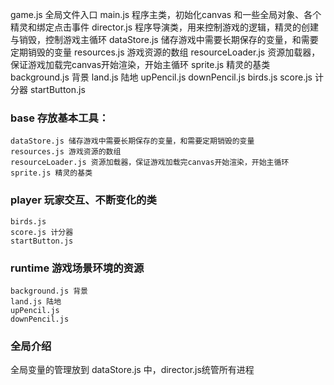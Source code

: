 game.js 全局文件入口
main.js 程序主类，初始化canvas 和一些全局对象、各个精灵和绑定点击事件
director.js 程序导演类，用来控制游戏的逻辑，精灵的创建与销毁，控制游戏主循环
dataStore.js 储存游戏中需要长期保存的变量，和需要定期销毁的变量
resources.js 游戏资源的数组
resourceLoader.js 资源加载器，保证游戏加载完canvas开始渲染，开始主循环
sprite.js 精灵的基类
background.js 背景
land.js 陆地
upPencil.js
downPencil.js
birds.js
score.js 计分器
startButton.js

### base 存放基本工具：

```
dataStore.js 储存游戏中需要长期保存的变量，和需要定期销毁的变量
resources.js 游戏资源的数组
resourceLoader.js 资源加载器，保证游戏加载完canvas开始渲染，开始主循环
sprite.js 精灵的基类
```

### player 玩家交互、不断变化的类

```
birds.js
score.js 计分器
startButton.js
```

### runtime 游戏场景环境的资源

```
background.js 背景
land.js 陆地
upPencil.js
downPencil.js
```

### 全局介绍

全局变量的管理放到 dataStore.js 中，director.js统管所有进程
